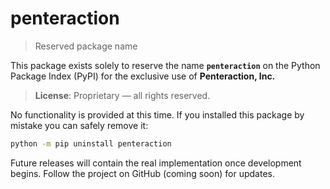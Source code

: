 # penteraction

> Reserved package name

This package exists solely to reserve the name **`penteraction`** on the Python Package Index (PyPI) for the exclusive use of **Penteraction, Inc.**

> **License**: Proprietary — all rights reserved.

No functionality is provided at this time. If you installed this package by mistake you can safely remove it:

```bash
python -m pip uninstall penteraction
```

Future releases will contain the real implementation once development begins. Follow the project on GitHub (coming soon) for updates. 